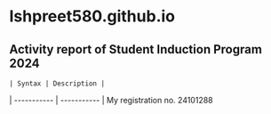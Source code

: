 # Ishpreet580.github.io
## Activity report of Student Induction Program 2024

	| Syntax | Description |
| ----------- | ----------- | 
My registration no. 24101288
